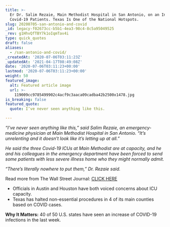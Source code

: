 ```yaml
---
title: >-
  Er Dr. Salim Rezaie, Main Methodist Hospital in San Antonio, on an Influx of
  Covid-19 Patients. Texas Is One of the National Hotspots.
slug: 20200705-san-antonio-and-covid
_id: legacy-f02673cc-b5b1-4ea3-98c4-8c5a95049525
_rev: g1HhvQfTBY7k1oIqmTav4i
type: quick_quotes
draft: false
aliases:
  - /san-antonio-and-covid/
_createdAt: '2020-07-06T03:11:23Z'
_updatedAt: '2021-04-17T08:49:08Z'
date: '2020-07-06T03:11:23+00:00'
lastmod: '2020-07-06T03:11:23+00:00'
weight: 50
featured_image:
  alt: Featured article image
  url: >-
    119009cc9785499902c4acf9c3aaca09cadba42b2500x1478.jpg
is_breaking: false
featured_quote:
  quote: I’ve never seen anything like this.

---
```

_“I’ve never seen anything like this,” said Salim Rezaie, an emergency-medicine physician at Main Methodist Hospital in San Antonio. “It’s unrelenting and it doesn’t look like it’s letting up at all.”_

_He said the three Covid-19 ICUs at Main Methodist are at capacity, and he and his colleagues in the emergency department have been forced to send some patients with less severe illness home who they might normally admit._

_“There’s literally nowhere to put them,” Dr. Rezaie said._

Read more from The Wall Street Journal: [CLICK HERE](https://www.wsj.com/articles/after-week-of-coronavirus-highs-u-s-sees-slight-drop-in-cases-for-july-fourth-11593954831)

* Officials in Austin and Houston have both voiced concerns about ICU capacity.
* Texas has halted non-essential procedures in 4 of its main counties based on COVID cases.

**Why It Matters:** 40 of 50 U.S. states have seen an increase of COVID-19 infections in the last week.